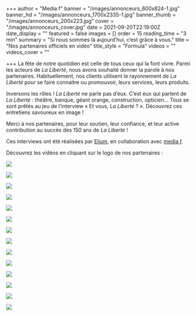 +++
author = "Media f"
banner = "/images/annonceurs_600x824-1.jpg"
banner_hd = "/images/annonceurs_1700x2335-1.jpg"
banner_thumb = "/images/annonceurs_200x223.jpg"
cover = "/images/annonceurs_cover.jpg"
date = 2021-09-20T22:19:00Z
date_display = ""
featured = false
images = []
order = 15
reading_time = "3 min"
summary = "Si nous sommes là aujourd’hui, c’est grâce à vous."
title = "Nos partenaires officiels en vidéo"
title_style = "Formula"
videos = ""
videos_cover = ""

+++
La fête de notre quotidien est celle de tous ceux qui la font vivre. Parmi les acteurs de _La Liberté_, nous avons souhaité donner la parole à nos partenaires. Habituellement, nos clients utilisent le rayonnement de _La Liberté_ pour se faire connaitre ou promouvoir, leurs services, leurs produits.

Inversons les rôles ! _La Liberté_ ne parle pas d’eux. C’est eux qui parlent de _La Liberté_ : théâtre, banque, géant orange, construction, opticien… Tous se sont prêtés au jeu de l’interview « Et vous, _La Liberté_ ? ». Découvrez ces entretiens savoureux en image !

Merci à nos partenaires, pour leur soutien, leur confiance, et leur active contribution au succès des 150 ans de _La Liberté_ !

Ces interviews ont été réalisées par [Elium](https://www.elium.ch/), en collaboration avec [media f](https://www.media-f.ch/).

Découvrez les vidéos en cliquant sur le logo de nos partenaires :

[![](/images/142x108_logo_fr.jpg)](https://vimeo.com/610667376/62a2f997be)

[![](/images/la_poste.jpg)](https://vimeo.com/610667116/59c653829d)

[![](/images/groupe-e_logo_pos_cmjn.jpg)](https://vimeo.com/610666512/afdc6fe13f)

[![](/images/logo-tpf_pave-201-c.jpg)](https://vimeo.com/610665825/9623a0178a)

[![](/images/groupe_mutuel.jpg)](https://vimeo.com/610665718/3de9b2cbe5)

[![](/images/logo_groupegrisoni_horizontal_positif_cmjn.jpg)](https://vimeo.com/610665403/1a62bcb83b)

[![](/images/bise_logo_cmjn-01.jpg)](https://vimeo.com/610667238/09cbe97364)

[![](/images/osses_logo_2020.jpg)](https://vimeo.com/610665159/5be2e5eeeb)

[![](/images/logo_mnf_cmjn_uncoted.jpg)](https://vimeo.com/610666076/19f740905f)

[![](/images/optic-2000.jpg)](https://vimeo.com/610664749/96ea584be4)

[![](/images/logo_vf_aop_cmyk_pos_01.jpg)](https://vimeo.com/610667021/2ca504ea53)

[![](/images/bul_immo_f_d_bleu_cmjn.jpg)](https://vimeo.com/610665019/3d4f43cf05)

[![](/images/bhch_outl_claim_schwarz_4c_ohnehi_fra.jpg)](https://vimeo.com/610666323/486c66e770)

[![](/images/logo-garage-berset-anniversaire.jpg)](https://vimeo.com/610666781/f6d9eb1c67)